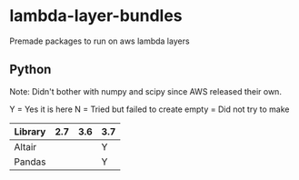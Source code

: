 # lambda-layer-bundles
Premade packages to run on aws lambda layers


## Python

Note: Didn't bother with numpy and scipy since AWS released their own. 

Y = Yes it is here
N = Tried but failed to create
empty = Did not try to make

Library   | 2.7 | 3.6 | 3.7 |
--------- | --- | --- | --- |
Altair    |     |     |  Y  |
Pandas    |     |     |  Y  |
